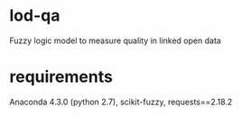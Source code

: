 # lod-qa
Fuzzy logic model to measure quality in linked open data

# requirements

Anaconda 4.3.0 (python 2.7), scikit-fuzzy, requests==2.18.2

